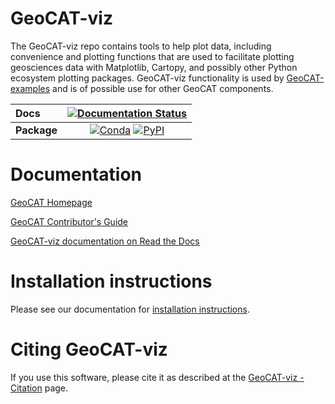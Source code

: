 
# GeoCAT-viz

The GeoCAT-viz repo contains tools to help plot data, including convenience and plotting functions that are used
to facilitate plotting geosciences data with Matplotlib, Cartopy, and possibly other Python ecosystem
plotting packages. GeoCAT-viz functionality is used by
[GeoCAT-examples](https://github.com/NCAR/geocat-examples) and is of possible use for other GeoCAT components.


| **Docs**     |   [![Documentation Status][rtd-badge]][rtd-link]                                                                    |
| :----------- | :-----------------------------------------------------------------------------------------------------------------: |
| **Package**  |   [![Conda][conda-badge]][conda-link] [![PyPI][pypi-badge]][pypi-link]                                              |

# Documentation

[GeoCAT Homepage](https://geocat.ucar.edu/)

[GeoCAT Contributor's Guide](https://geocat.ucar.edu/pages/contributing.html)

[GeoCAT-viz documentation on Read the Docs](https://geocat-viz.readthedocs.io)

# Installation instructions

Please see our documentation for [installation instructions](https://github.com/NCAR/geocat-viz/blob/main/INSTALLATION.md).

# Citing GeoCAT-viz

If you use this software, please cite it as described at the [GeoCAT-viz - Citation](
https://geocat-viz.readthedocs.io/en/latest/citation.html) page.

[comment]: <> (reference links used for badges.)

[codecov-badge]: https://img.shields.io/codecov/c/github/NCAR/geocat-viz.svg?logo=codecov&style=for-the-badge
[codecov-link]: https://codecov.io/gh/NCAR/geocat-viz
[rtd-badge]: https://img.shields.io/readthedocs/geocat-viz/latest.svg?style=for-the-badge
[rtd-link]: https://geocat-viz.readthedocs.io/en/latest/?badge=latest
[pypi-badge]: https://img.shields.io/pypi/v/geocat-viz?logo=pypi&style=for-the-badge
[pypi-link]: https://pypi.org/project/geocat-viz
[conda-badge]: https://img.shields.io/conda/vn/ncar/geocat-viz?logo=anaconda&style=for-the-badge
[conda-link]: https://anaconda.org/ncar/geocat-viz
[license-badge]: https://img.shields.io/github/license/NCAR/geocat-viz?style=for-the-badge
